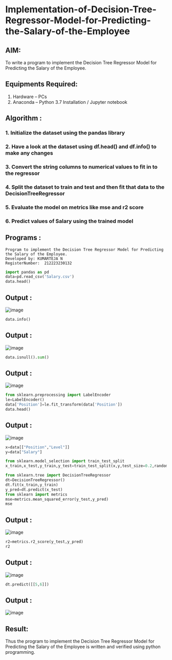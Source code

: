 # Implementation-of-Decision-Tree-Regressor-Model-for-Predicting-the-Salary-of-the-Employee

## AIM:
To write a program to implement the Decision Tree Regressor Model for Predicting the Salary of the Employee.

## Equipments Required:
1. Hardware – PCs
2. Anaconda – Python 3.7 Installation / Jupyter notebook

## Algorithm :
### 1. Initialize the dataset using the pandas library
### 2. Have a look at the dataset using df.head() and df.info() to make any changes
### 3. Convert the string columns to numerical values to fit in to the regressor 
### 4. Split the dataset to train and test and then fit that data to the DecisionTreeRegressor
### 5. Evaluate the model on metrics like mse and r2 score
### 6. Predict values of Salary using the trained model

## Programs :

```
Program to implement the Decision Tree Regressor Model for Predicting the Salary of the Employee.
Developed by: KUMARTEJA N
RegisterNumber:  212223230132
```

```python
import pandas as pd
data=pd.read_csv('Salary.csv')
data.head()
```
## Output :
![image](https://github.com/SANTHAN-2006/Implementation-of-Decision-Tree-Regressor-Model-for-Predicting-the-Salary-of-the-Employee/assets/80164014/d57ee904-a124-4b46-bce7-fec41849776b)

```python
data.info()
```
## Output :
![image](https://github.com/SANTHAN-2006/Implementation-of-Decision-Tree-Regressor-Model-for-Predicting-the-Salary-of-the-Employee/assets/80164014/9e2e1382-8ca4-4f40-8167-cf2b8844e575)


```python
data.isnull().sum()
```
## Output :
![image](https://github.com/SANTHAN-2006/Implementation-of-Decision-Tree-Regressor-Model-for-Predicting-the-Salary-of-the-Employee/assets/80164014/b9ef8043-9b6a-414e-a4b3-783793c2fee7)


```python
from sklearn.preprocessing import LabelEncoder
le=LabelEncoder()
data['Position']=le.fit_transform(data['Position'])
data.head()
```
## Output :
![image](https://github.com/SANTHAN-2006/Implementation-of-Decision-Tree-Regressor-Model-for-Predicting-the-Salary-of-the-Employee/assets/80164014/fdafe34e-2cd0-4238-961f-506a6f89fe36)


```python
x=data[["Position","Level"]]
y=data["Salary"]
```

```python
from sklearn.model_selection import train_test_split
x_train,x_test,y_train,y_test=train_test_split(x,y,test_size=0.2,random_state=2)

from sklearn.tree import DecisionTreeRegressor
dt=DecisionTreeRegressor()
dt.fit(x_train,y_train)
y_pred=dt.predict(x_test)
from sklearn import metrics
mse=metrics.mean_squared_error(y_test,y_pred)
mse
```

## Output :
![image](https://github.com/SANTHAN-2006/Implementation-of-Decision-Tree-Regressor-Model-for-Predicting-the-Salary-of-the-Employee/assets/80164014/1562adc4-2840-49e4-bee7-a400fec10b4b)


```python
r2=metrics.r2_score(y_test,y_pred)
r2
```
## Output :
![image](https://github.com/SANTHAN-2006/Implementation-of-Decision-Tree-Regressor-Model-for-Predicting-the-Salary-of-the-Employee/assets/80164014/732622e1-efeb-4253-bbec-a50d6faa0ff2)


```python
dt.predict([[5,6]])
```
## Output :
![image](https://github.com/SANTHAN-2006/Implementation-of-Decision-Tree-Regressor-Model-for-Predicting-the-Salary-of-the-Employee/assets/80164014/483c96c8-17a4-4e12-b96f-d0807998bec4)

## Result:
Thus the program to implement the Decision Tree Regressor Model for Predicting the Salary of the Employee is written and verified using python programming.
